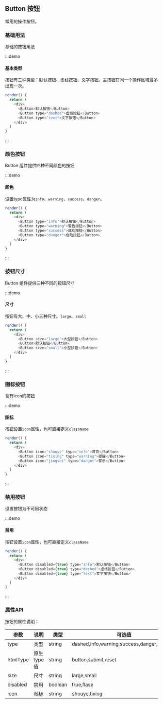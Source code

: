 ## Button 按钮
常用的操作按钮。

### 基础用法

基础的按钮用法

:::demo
#### 基本类型
按钮有三种类型：默认按钮、虚线按钮、文字按钮。主按钮在同一个操作区域最多出现一次。
```js
render() {
  return (
    <div>
      <Button>默认按钮</Button>
      <Button type="dashed">虚线按钮</Button>
      <Button type="text">文字按钮</Button>
    </div>
  )
}
```
:::

### 颜色按钮

Button 组件提供四种不同颜色的按钮

:::demo
#### 颜色
设置type属性为`info`、`warning`、`success`、`danger`。
```js
render() {
  return (
    <div>
      <Button type="info">默认按钮</Button>
      <Button type="warning">警告按钮</Button>
      <Button type="success">成功按钮</Button>
      <Button type="danger">危险按钮</Button>
    </div>
  )
}
```
:::

### 按钮尺寸

Button 组件提供三种不同的按钮尺寸

:::demo
#### 尺寸
按钮有大、中、小三种尺寸。`large`、`small`
```js
render() {
  return (
    <div>
      <Button size="large">大型按钮</Button>
      <Button>默认按钮</Button>
      <Button size="small">小型按钮</Button>
    </div>
  )
}
```
:::

### 图标按钮

含有icon的按钮

:::demo
#### 图标
按钮设置`icon`属性，也可直接定义`className`
```js
render() {
  return (
    <div>
      <Button icon="shouye" type="info">首页</Button>
      <Button icon="tixing" type="warning">提醒</Button>
      <Button icon="jingshi" type="danger">警示</Button>
    </div>
  )
}
```
:::

### 禁用按钮

设置按钮为不可用状态

:::demo
#### 禁用
按钮设置`icon`属性，也可直接定义`className`
```js
render() {
  return (
    <div>
      <Button disabled={true} type="info">默认按钮</Button>
      <Button disabled={true} type="dashed">虚线按钮</Button>
      <Button disabled={true} type="text">文字按钮</Button>
    </div>
  )
}
```
:::

### 属性API

按钮的属性说明：

| 参数      | 说明    | 类型      | 可选值       | 默认值   |
|--------- |-------- |---------- |-------------  |-------- |
| type     | 类型   | string    |   dashed,info,warning,success,danger,info,text |     -    |
| htmlType | 原生type值 | string    |  button,submit,reset  |  button  |
| size     | 尺寸   | string    |   large,small            |    -     |
| disabled | 禁用   | boolean   |   true,flase             |  flase  |
| icon     | 图标   | string    |   shouye,tixing          |    -     |

